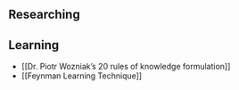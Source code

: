 ## Researching

## Learning
- [[Dr. Piotr Wozniak’s 20 rules of knowledge formulation]]
- [[Feynman Learning Technique]]
